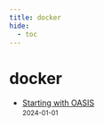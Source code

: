 ```yaml
---
title: docker
hide:
  - toc
---
```


# docker

- [Starting with OASIS](/quickstart/oasis/)  
  <small>2024-01-01</small>